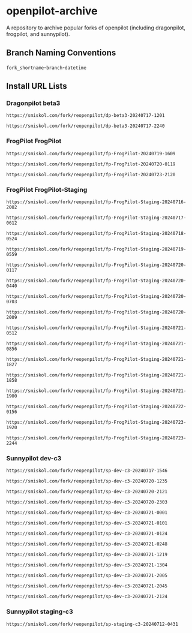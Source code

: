 # openpilot-archive
A repository to archive popular forks of openpilot (including dragonpilot, frogpilot, and sunnypilot).

## Branch Naming Conventions
`fork_shortname`-`branch`-`datetime`

## Install URL Lists
### Dragonpilot beta3
```
https://smiskol.com/fork/reopenpilot/dp-beta3-20240717-1201
```
```
https://smiskol.com/fork/reopenpilot/dp-beta3-20240717-2240
```
### FrogPilot FrogPilot
```
https://smiskol.com/fork/reopenpilot/fp-FrogPilot-20240719-1609
```
```
https://smiskol.com/fork/reopenpilot/fp-FrogPilot-20240720-0119
```
```
https://smiskol.com/fork/reopenpilot/fp-FrogPilot-20240723-2120
```
### FrogPilot FrogPilot-Staging
```
https://smiskol.com/fork/reopenpilot/fp-FrogPilot-Staging-20240716-2002
```
```
https://smiskol.com/fork/reopenpilot/fp-FrogPilot-Staging-20240717-0612
```
```
https://smiskol.com/fork/reopenpilot/fp-FrogPilot-Staging-20240718-0524
```
```
https://smiskol.com/fork/reopenpilot/fp-FrogPilot-Staging-20240719-0559
```
```
https://smiskol.com/fork/reopenpilot/fp-FrogPilot-Staging-20240720-0117
```
```
https://smiskol.com/fork/reopenpilot/fp-FrogPilot-Staging-20240720-0440
```
```
https://smiskol.com/fork/reopenpilot/fp-FrogPilot-Staging-20240720-0703
```
```
https://smiskol.com/fork/reopenpilot/fp-FrogPilot-Staging-20240720-2009
```
```
https://smiskol.com/fork/reopenpilot/fp-FrogPilot-Staging-20240721-0512
```
```
https://smiskol.com/fork/reopenpilot/fp-FrogPilot-Staging-20240721-0856
```
```
https://smiskol.com/fork/reopenpilot/fp-FrogPilot-Staging-20240721-1827
```
```
https://smiskol.com/fork/reopenpilot/fp-FrogPilot-Staging-20240721-1858
```
```
https://smiskol.com/fork/reopenpilot/fp-FrogPilot-Staging-20240721-1900
```
```
https://smiskol.com/fork/reopenpilot/fp-FrogPilot-Staging-20240722-0156
```
```
https://smiskol.com/fork/reopenpilot/fp-FrogPilot-Staging-20240723-1920
```
```
https://smiskol.com/fork/reopenpilot/fp-FrogPilot-Staging-20240723-2244
```
### Sunnypilot dev-c3
```
https://smiskol.com/fork/reopenpilot/sp-dev-c3-20240717-1546
```
```
https://smiskol.com/fork/reopenpilot/sp-dev-c3-20240720-1235
```
```
https://smiskol.com/fork/reopenpilot/sp-dev-c3-20240720-2121
```
```
https://smiskol.com/fork/reopenpilot/sp-dev-c3-20240720-2303
```
```
https://smiskol.com/fork/reopenpilot/sp-dev-c3-20240721-0001
```
```
https://smiskol.com/fork/reopenpilot/sp-dev-c3-20240721-0101
```
```
https://smiskol.com/fork/reopenpilot/sp-dev-c3-20240721-0124
```
```
https://smiskol.com/fork/reopenpilot/sp-dev-c3-20240721-0248
```
```
https://smiskol.com/fork/reopenpilot/sp-dev-c3-20240721-1219
```
```
https://smiskol.com/fork/reopenpilot/sp-dev-c3-20240721-1304
```
```
https://smiskol.com/fork/reopenpilot/sp-dev-c3-20240721-2005
```
```
https://smiskol.com/fork/reopenpilot/sp-dev-c3-20240721-2045
```
```
https://smiskol.com/fork/reopenpilot/sp-dev-c3-20240721-2124
```
### Sunnypilot staging-c3
```
https://smiskol.com/fork/reopenpilot/sp-staging-c3-20240712-0431
```
